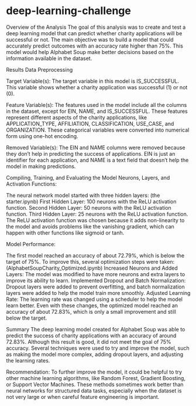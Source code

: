 # deep-learning-challenge

Overview of the Analysis
The goal of this analysis was to create and test a deep learning model that can predict whether charity applications will be successful or not. The main objective was to build a model that could accurately predict outcomes with an accuracy rate higher than 75%. This model would help Alphabet Soup make better decisions based on the information available in the dataset.

Results
Data Preprocessing

Target Variable(s):
The target variable in this model is IS_SUCCESSFUL. This variable shows whether a charity application was successful (1) or not (0).

Feature Variable(s):
The features used in the model include all the columns in the dataset, except for EIN, NAME, and IS_SUCCESSFUL. These features represent different aspects of the charity applications, like APPLICATION_TYPE, AFFILIATION, CLASSIFICATION, USE_CASE, and ORGANIZATION. These categorical variables were converted into numerical form using one-hot encoding.

Removed Variable(s):
The EIN and NAME columns were removed because they don’t help in predicting the success of applications. EIN is just an identifier for each application, and NAME is a text field that doesn’t help the model in making predictions.

Compiling, Training, and Evaluating the Model
Neurons, Layers, and Activation Functions:

The neural network model started with three hidden layers: (the starter.ipynb)
First Hidden Layer: 100 neurons with the ReLU activation function.
Second Hidden Layer: 50 neurons with the ReLU activation function.
Third Hidden Layer: 25 neurons with the ReLU activation function.
The ReLU activation function was chosen because it adds non-linearity to the model and avoids problems like the vanishing gradient, which can happen with other functions like sigmoid or tanh.

Model Performance:

The first model reached an accuracy of about 72.79%, which is below the target of 75%.
To improve this, several optimization steps were taken: (AlphabetSoupCharity_Optimized.ipynb)
Increased Neurons and Added Layers: The model was modified to have more neurons and extra layers to improve its ability to learn.
Implemented Dropout and Batch Normalization: Dropout layers were added to prevent overfitting, and batch normalization layers were added to help the model train more smoothly.
Adjusted Learning Rate: The learning rate was changed using a scheduler to help the model learn better.
Even with these changes, the optimized model reached an accuracy of about 72.83%, which is only a small improvement and still below the target.

Summary
The deep learning model created for Alphabet Soup was able to predict the success of charity applications with an accuracy of around 72.83%. Although this result is good, it did not meet the goal of 75% accuracy. Several techniques were used to try and improve the model, such as making the model more complex, adding dropout layers, and adjusting the learning rates.

Recommendation:
To further improve the model, it could be helpful to try other machine learning algorithms, like Random Forest, Gradient Boosting, or Support Vector Machines. These methods sometimes work better than neural networks for structured data tasks, especially when the dataset is not very large or when careful feature engineering is important. 
